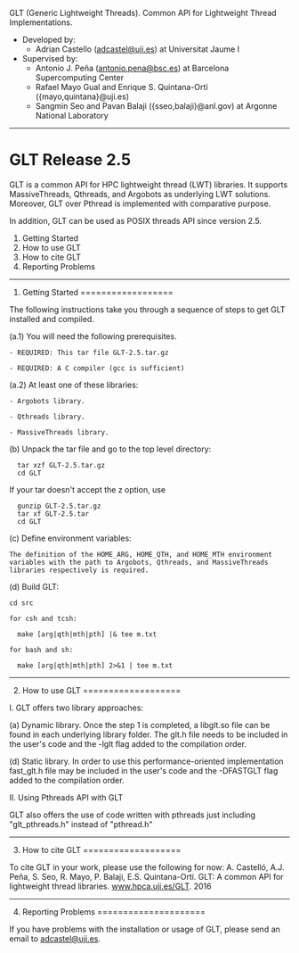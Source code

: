 GLT (Generic Lightweight Threads). 
Common API for Lightweight Thread Implementations.

 - Developed by:
      - Adrian Castello (adcastel@uji.es) at Universitat Jaume I
 - Supervised by:
      - Antonio J. Peña (antonio.pena@bsc.es) at Barcelona Supercomputing Center
      - Rafael Mayo Gual and Enrique S. Quintana-Ortí ({mayo,quintana}\@uji.es)
      - Sangmin Seo and Pavan Balaji ({sseo,balaji}\@anl.gov) at Argonne National 
      Laboratory

--------------------------------------------------------------------------------

GLT Release 2.5
===============

GLT is a common API for HPC lightweight thread (LWT) libraries. It supports 
MassiveThreads, Qthreads, and Argobots as underlying LWT solutions. 
Moreover, GLT over Pthread is implemented with comparative purpose. 

In addition, GLT can be used as POSIX threads API since version 2.5.   

1. Getting Started
2. How to use GLT
3. How to cite GLT
4. Reporting Problems

-------------------------------------------------------------------------------

1. Getting Started
==================

The following instructions take you through a sequence of steps to get
GLT installed and compiled.

(a.1) You will need the following prerequisites.

    - REQUIRED: This tar file GLT-2.5.tar.gz

    - REQUIRED: A C compiler (gcc is sufficient)

(a.2) At least one of these libraries:

    - Argobots library.

    - Qthreads library.

    - MassiveThreads library.
    
(b) Unpack the tar file and go to the top level directory:

      tar xzf GLT-2.5.tar.gz
      cd GLT 

If your tar doesn't accept the z option, use

      gunzip GLT-2.5.tar.gz
      tar xf GLT-2.5.tar
      cd GLT

(c) Define environment variables:

    The definition of the HOME_ARG, HOME_QTH, and HOME_MTH environment 
    variables with the path to Argobots, Qthreads, and MassiveThreads 
    libraries respectively is required.

(d) Build GLT:

    cd src

    for csh and tcsh:

      make [arg|qth|mth|pth] |& tee m.txt

    for bash and sh:

      make [arg|qth|mth|pth] 2>&1 | tee m.txt

-------------------------------------------------------------------------

2. How to use GLT
===================

I. GLT offers two library approaches:

(a) Dynamic library. Once the step 1 is completed, a libglt.so file 
can be found in each underlying library folder. The glt.h file needs to 
be included in the user's code and the -lglt flag added to the 
compilation order.

(d) Static library. In order to use this performance-oriented 
implementation fast_glt.h file may be included in the user's code and 
the -DFASTGLT flag added to the compilation order.

II. Using Pthreads API with GLT

GLT also offers the use of code written with pthreads just including 
"glt_pthreads.h" instead of "pthread.h"


-------------------------------------------------------------------------

3. How to cite GLT
===================

To cite GLT in your work, please use the following for now:
A. Castelló, A.J. Peña, S. Seo, R. Mayo, P. Balaji, E.S. Quintana-Ortí.
GLT: A common API for lightweight thread libraries. 
www.hpca.uji.es/GLT. 2016

-------------------------------------------------------------------------

4. Reporting Problems
=====================

If you have problems with the installation or usage of GLT, please
send an email to adcastel@uji.es.

